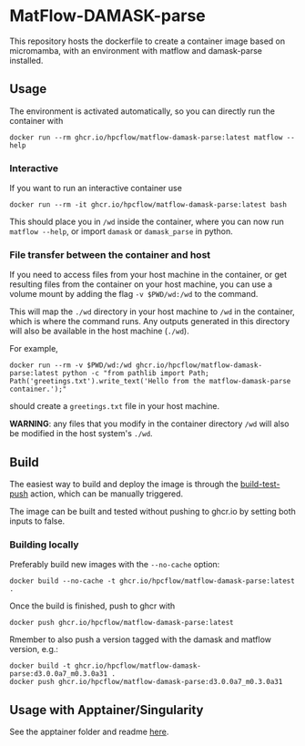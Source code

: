 # MatFlow-DAMASK-parse

This repository hosts the dockerfile to create a container image based on micromamba, with an environment with matflow and damask-parse installed.

## Usage

The environment is activated automatically, so you can directly run the container with
```
docker run --rm ghcr.io/hpcflow/matflow-damask-parse:latest matflow --help
```

### Interactive

If you want to run an interactive container use
```
docker run --rm -it ghcr.io/hpcflow/matflow-damask-parse:latest bash
```
This should place you in `/wd` inside the container, where you can now run `matflow --help`, or import `damask` or `damask_parse` in python.

### File transfer between the container and host

If you need to access files from your host machine in the container, or get resulting files from the container on your host machine, you can use a volume mount by adding the flag `-v $PWD/wd:/wd` to the command.

This will map the `./wd` directory in your host machine to `/wd` in the container, which is where the command runs. Any outputs generated in this directory will also be available in the host machine (`./wd`).

For example,

```
docker run --rm -v $PWD/wd:/wd ghcr.io/hpcflow/matflow-damask-parse:latest python -c "from pathlib import Path; Path('greetings.txt').write_text('Hello from the matflow-damask-parse container.');"
```

should create a `greetings.txt` file in your host machine.

**WARNING**: any files that you modify in the container directory `/wd` will also be modified in the host system's `./wd`.


## Build

The easiest way to build and deploy the image is through the [build-test-push](https://github.com/hpcflow/matflow-damask-parse-image/actions/workflows/build-test-push.yml) action, which can be manually triggered.

The image can be built and tested without pushing to ghcr.io by setting both inputs to false.

### Building locally

Preferably build new images with the `--no-cache` option:
```
docker build --no-cache -t ghcr.io/hpcflow/matflow-damask-parse:latest .
```
Once the build is finished, push to ghcr with
```
docker push ghcr.io/hpcflow/matflow-damask-parse:latest
```
Rmember to also push a version tagged with the damask and matflow version, e.g.:
```
docker build -t ghcr.io/hpcflow/matflow-damask-parse:d3.0.0a7_m0.3.0a31 .
docker push ghcr.io/hpcflow/matflow-damask-parse:d3.0.0a7_m0.3.0a31
```

## Usage with Apptainer/Singularity

See the apptainer folder and readme [here](https://github.com/hpcflow/matflow-damask-parse-image/tree/main/apptainer).
